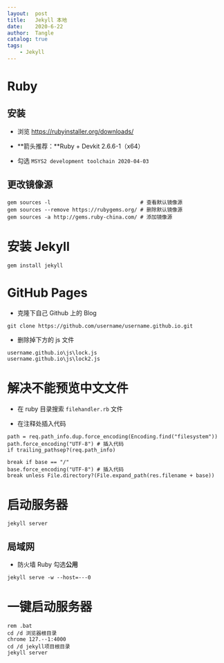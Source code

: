 ```yaml
---
layout:  post
title:   Jekyll 本地
date:    2020-6-22
author:  Tangle
catalog: true
tags:
    - Jekyll
---
```


# Ruby

## 安装

- 浏览 <https://rubyinstaller.org/downloads/>

- **箭头推荐：**Ruby + Devkit 2.6.6-1（x64）

- 勾选 `MSYS2 development toolchain 2020-04-03`

## 更改镜像源

```
gem sources -l                             # 查看默认镜像源
gem sources --remove https://rubygems.org/ # 删除默认镜像源
gem sources -a http://gems.ruby-china.com/ # 添加镜像源
```

# 安装 Jekyll

```
gem install jekyll
```

# GitHub Pages

- 克隆下自己 Github 上的 Blog

```
git clone https://github.com/username/username.github.io.git
```

- 删除掉下方的 js 文件

```
username.github.io\js\lock.js
username.github.io\js\lock2.js
```

# 解决不能预览中文文件

- 在 ruby 目录搜索 `filehandler.rb` 文件

- 在注释处插入代码

```
path = req.path_info.dup.force_encoding(Encoding.find("filesystem"))
path.force_encoding("UTF-8") # 插入代码
if trailing_pathsep?(req.path_info)

break if base == "/"
base.force_encoding("UTF-8") # 插入代码
break unless File.directory?(File.expand_path(res.filename + base))
```

# 启动服务器

```
jekyll server
```

## 局域网

- 防火墙 Ruby 勾选**公用**


```shell
jekyll serve -w --host=---0
```

# 一键启动服务器

```
rem .bat
cd /d 浏览器根目录
chrome 127.--1:4000
cd /d jekyll项目根目录
jekyll server
```
